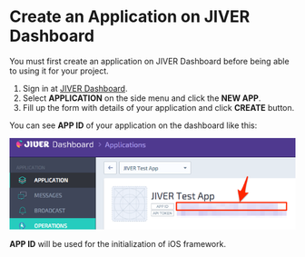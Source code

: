 # Create an Application on JIVER Dashboard

You must first create an application on JIVER Dashboard before being able to using it for your project. 

1. Sign in at [JIVER Dashboard](https://dashboard.jiver.co).
1. Select **APPLICATION** on the side menu and click the **NEW APP**.
1. Fill up the form with details of your application and click **CREATE** button.

You can see **APP ID** of your application on the dashboard like this:

![APP ID on JIVER Dashboard](./img/002_JIVER_-_Dashboard.png)

**APP ID** will be used for the initialization of iOS framework.
